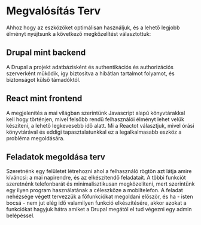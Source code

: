 # Megvalósítás Terv

Ahhoz hogy az eszközöket optimálisan használjuk, és a lehető legjobb élményt nyújtsunk a következő megközelítést választottuk:

## Drupal mint backend

A Drupal a projekt adatbázisként és authentikációs és authorizációs szerverként működik, így biztosítva a hibátlan tartalmot folyamot, és biztonságot külső támadóktól.

## React mint frontend

A megjelenítés a mai világban szerintünk Javascript alapú könyvtárakkal kell hogy történjen, mivel felsőbb rendű felhasználói élményt lehet velük készíteni, a lehető legkevesebb idő alatt. Mi a Reactot választjuk, mivel órási könyvtárával és eddigi tapasztalatunkkal ez a legalkalmasabb eszköz a probléma megoldására.

## Feladatok megoldása terv

Szeretnénk egy felületet létrehozni ahol a felhasználó rögtön azt látja amire kíváncsi: a mai napirendre, és az elkészítendő feladatait. A többi funkciót szeretnénk telefonbarát és minimalisztikusan megközelíteni, mert szerintünk egy ilyen program használatának a céleszköze a mobiltelefon. A feladat nehézsége végett tervezzük a főfunkciókat megoldani először, és ha - isten bocsá - nem jut elég idő valamilyen funkció elkészítésére, akkor azokat a funkciókat hagyjuk hátra amiket a Drupal megától el tud végezni egy admin belépéssel.